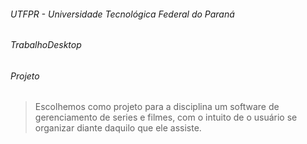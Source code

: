 ###### UTFPR - Universidade Tecnológica Federal do Paraná

###### TrabalhoDesktop

###### Projeto

> Escolhemos como projeto para a disciplina um software
> de gerenciamento de series e filmes, com o intuito de 
> o usuário se organizar diante daquilo que ele assiste.



